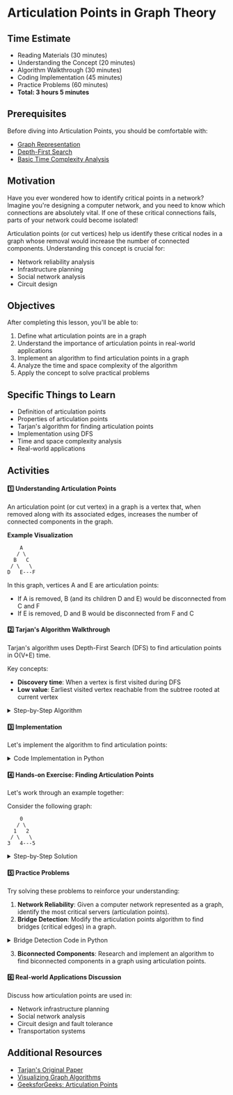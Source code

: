 # Articulation Points in Graph Theory

## Time Estimate

- Reading Materials (30 minutes)
- Understanding the Concept (20 minutes)
- Algorithm Walkthrough (30 minutes)
- Coding Implementation (45 minutes)
- Practice Problems (60 minutes)
- **Total: 3 hours 5 minutes**


## Prerequisites

Before diving into Articulation Points, you should be comfortable with:

- [Graph Representation](/data-structures/graphs-depth-breadth-first-search.md)
- [Depth-First Search](/algorithms/searching.md#extension-depth-first-search-dfs-and-breadth-first-search-bfs)
- [Basic Time Complexity Analysis](/runtime-complexity/runtime-complexity.md)


## Motivation

Have you ever wondered how to identify critical points in a network? Imagine you're designing a computer network, and you need to know which connections are absolutely vital. If one of these critical connections fails, parts of your network could become isolated!

Articulation points (or cut vertices) help us identify these critical nodes in a graph whose removal would increase the number of connected components. Understanding this concept is crucial for:

- Network reliability analysis
- Infrastructure planning
- Social network analysis
- Circuit design


## Objectives

After completing this lesson, you'll be able to:

1. Define what articulation points are in a graph
2. Understand the importance of articulation points in real-world applications
3. Implement an algorithm to find articulation points in a graph
4. Analyze the time and space complexity of the algorithm
5. Apply the concept to solve practical problems


## Specific Things to Learn

- Definition of articulation points
- Properties of articulation points
- Tarjan's algorithm for finding articulation points
- Implementation using DFS
- Time and space complexity analysis
- Real-world applications


## Activities

#### 1️⃣ Understanding Articulation Points

An articulation point (or cut vertex) in a graph is a vertex that, when removed along with its associated edges, increases the number of connected components in the graph.

**Example Visualization**

```plaintext
    A
   / \
  B   C
 / \   \
D   E---F
```

In this graph, vertices A and E are articulation points:

- If A is removed, B (and its children D and E) would be disconnected from C and F
- If E is removed, D and B would be disconnected from F and C

#### 2️⃣ Tarjan's Algorithm Walkthrough

Tarjan's algorithm uses Depth-First Search (DFS) to find articulation points in O(V+E) time.

Key concepts:

- **Discovery time**: When a vertex is first visited during DFS
- **Low value**: Earliest visited vertex reachable from the subtree rooted at current vertex


<details><summary>Step-by-Step Algorithm</summary>

1. Start DFS from any vertex in the graph
2. For each vertex, keep track of:
      - Discovery time
      - Lowest discovery time reachable from its subtree
3. A vertex is an articulation point if either:
      - It is the root of the DFS tree and has more than one child
      - It is not the root, and there exists a child such that no vertex in the child's subtree has a back edge to any ancestor of the current vertex

</details>

#### 3️⃣ Implementation

Let's implement the algorithm to find articulation points:

<details><summary>Code Implementation in Python</summary>

```python
def find_articulation_points(graph):
    """
    Find all articulation points in an undirected graph.
    
    Args:
        graph: Dictionary representing an adjacency list
        
    Returns:
        List of articulation points
    """
    n = len(graph)
    visited = [False] * n
    disc = [float("inf")] * n
    low = [float("inf")] * n
    parent = [-1] * n
    articulation_points = [False] * n
    time = [0]  # Using list as mutable integer
    
    def dfs(u):
        # Count of children in DFS tree
        children = 0
        
        # Mark current node as visited
        visited[u] = True
        
        # Initialize discovery time and low value
        disc[u] = low[u] = time[0]
        time[0] += 1
        
        # Go through all vertices adjacent to this
        for v in graph[u]:
            # If v is not visited yet, make it a child of u in DFS tree and recur for it
            if not visited[v]:
                parent[v] = u
                children += 1
                dfs(v)
                
                # Check if the subtree rooted with v has a connection to one of the ancestors of u
                low[u] = min(low[u], low[v])
                
                # u is an articulation point in following cases:
                # (1) u is root of DFS tree and has two or more children
                if parent[u] == -1 and children > 1:
                    articulation_points[u] = True
                
                # (2) If u is not root and low value of one of its children is more than or equal to discovery value of u
                if parent[u] != -1 and low[v] >= disc[u]:
                    articulation_points[u] = True
            
            # Update low value of u for parent function calls
            elif v != parent[u]:
                low[u] = min(low[u], disc[v])
    
    # Call the recursive helper function for all vertices
    for i in range(n):
        if not visited[i]:
            dfs(i)
    
    # Return the articulation points
    return [i for i in range(n) if articulation_points[i]]
```

</details>

#### 4️⃣ Hands-on Exercise: Finding Articulation Points

Let's work through an example together:

Consider the following graph:

```plaintext
    0
   / \
  1   2
 / \   \
3   4---5
```

<details><summary>Step-by-Step Solution</summary>

1. Start DFS from vertex 0
2. Visit vertices in order: 0, 1, 3, 4, 5, 2
3. Calculate discovery and low times:
      - disc[0] = 0, low[0] = 0
      - disc[1] = 1, low[1] = 1
      - disc[3] = 2, low[3] = 2
      - disc[4] = 3, low[4] = 1 (due to back edge to 1)
      - disc[5] = 4, low[5] = 1 (via 4)
      - disc[2] = 5, low[2] = 0 (due to back edge to 0)
4. Check articulation point conditions:
      - Vertex 0: Root with 2 children, so it's an articulation point
      - Vertex 1: Has child 3 with low[3] >= disc[1], so it's an articulation point
      - Other vertices: Not articulation points
Result: Vertices 0 and 1 are articulation points.

</details>

#### 5️⃣ Practice Problems

Try solving these problems to reinforce your understanding:

1. **Network Reliability**: Given a computer network represented as a graph, identify the most critical servers (articulation points).
2. **Bridge Detection**: Modify the articulation points algorithm to find bridges (critical edges) in a graph.


<details><summary>Bridge Detection Code in Python</summary>

```python
def find_bridges(graph):
    """
    Find all bridges in an undirected graph.
    
    Args:
        graph: Dictionary representing an adjacency list
        
    Returns:
        List of bridges (pairs of vertices)
    """
    n = len(graph)
    visited = [False] * n
    disc = [float("inf")] * n
    low = [float("inf")] * n
    parent = [-1] * n
    bridges = []
    time = [0]  # Using list as mutable integer
    
    def dfs(u):
        # Mark current node as visited
        visited[u] = True
        
        # Initialize discovery time and low value
        disc[u] = low[u] = time[0]
        time[0] += 1
        
        # Go through all vertices adjacent to this
        for v in graph[u]:
            # If v is not visited yet, make it a child of u in DFS tree and recur for it
            if not visited[v]:
                parent[v] = u
                dfs(v)
                
                # Check if the subtree rooted with v has a connection to one of the ancestors of u
                low[u] = min(low[u], low[v])
                
                # If the lowest vertex reachable from subtree under v is below u in DFS tree, then u-v is a bridge
                if low[v] > disc[u]:
                    bridges.append((u, v))
            
            # Update low value of u for parent function calls
            elif v != parent[u]:
                low[u] = min(low[u], disc[v])
    
    # Call the recursive helper function for all vertices
    for i in range(n):
        if not visited[i]:
            dfs(i)
    
    return bridges
```

</details>

3. **Biconnected Components**: Research and implement an algorithm to find biconnected components in a graph using articulation points.


#### 6️⃣ Real-world Applications Discussion

Discuss how articulation points are used in:
- Network infrastructure planning
- Social network analysis
- Circuit design and fault tolerance
- Transportation systems


## Additional Resources

- [Tarjan's Original Paper](https://epubs.siam.org/doi/10.1137/0201010)
- [Visualizing Graph Algorithms](https://visualgo.net/en/dfsbfs)
- [GeeksforGeeks: Articulation Points](https://www.geeksforgeeks.org/articulation-points-or-cut-vertices-in-a-graph/)
